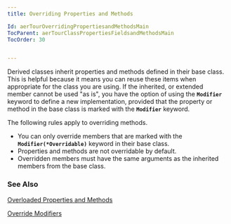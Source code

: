 ```yaml
---
title: Overriding Properties and Methods

Id: aerTourOverridingPropertiesandMethodsMain
TocParent: aerTourClassPropertiesFieldsandMethodsMain
TocOrder: 30


---
```


Derived classes inherit properties and methods defined in their base class. This is helpful because it means you can reuse these items when appropriate for the class you are using. If the inherited, or extended member cannot be used "as is", you have the option of using the **```Modifier```** keyword to define a new implementation, provided that the property or method in the base class is marked with the **```Modifier```** keyword. 

The following rules apply to overriding methods. 

- You can only override members that are marked with the **```Modifier(*Overridable)```** keyword in their base class.
- Properties and methods are not overridable by default.
- Overridden members must have the same arguments as the inherited members from
                the base class.

### See Also
[Overloaded Properties and Methods](OverloadedProperties.html)

[Override Modifiers](OverrideModifiers.html) 
